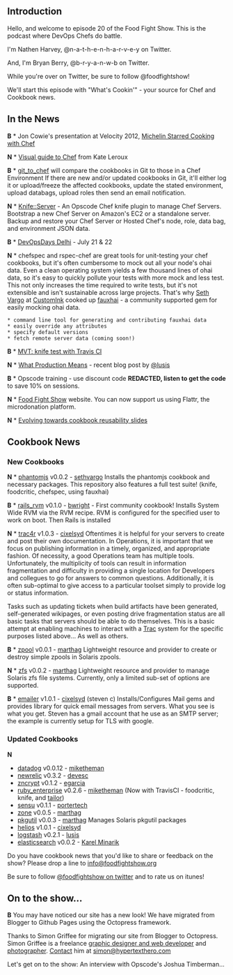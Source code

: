 Introduction
------------

Hello, and welcome to episode 20 of the Food Fight Show.  This is the podcast where DevOps Chefs do battle.

I'm Nathen Harvey, @n-a-t-h-e-n-h-a-r-v-e-y on Twitter.

And, I'm Bryan Berry, @b-r-y-a-n-w-b on Twitter.

While you're over on Twitter, be sure to follow @foodfightshow!

We'll start this episode with "What's Cookin'" - your source for Chef and Cookbook news.

In the News<a name="news"></a>
-----------

**B** * Jon Cowie's presentation at Velocity 2012, [Michelin Starred Cooking with Chef](http://www.slideshare.net/jonlives/michelin-starred-cooking-with-chef)

**N** * [Visual guide to Chef](http://www.mynameiskate.com/visual-guide-to-chef/) from Kate Leroux

**B** * [git_to_chef](https://github.com/cjs226/git_to_chef) will compare the 
  cookbooks in Git to those in a Chef Environment If there are new and/or
  updated cookbooks in Git, it'll either log it or upload/freeze the 
  affected cookbooks, update the stated environment, upload databags, 
  upload roles then send an email notification.

**N** * [Knife::Server](http://fnichol.github.com/knife-server/) - An Opscode 
  Chef knife plugin to manage Chef Servers.  Bootstrap a new Chef Server
  on Amazon's EC2 or a standalone server. Backup and restore your Chef 
  Server or Hosted Chef's node, role, data bag, and environment JSON data.

**B** * [DevOpsDays Delhi](http://www.devopsdays.org/events/2012-india/registration/) - July 21 & 22

**N** * chefspec and rspec-chef are great tools for unit-testing your chef cookbooks, but it's often cumbersome to mock out all your node's ohai data. Even a clean operating system yields a few thousand lines of ohai data, so it's easy to quickly pollute your tests with more mock and less test. This not only increases the time required to write tests, but it's not extensible and isn't sustainable across large projects. That's why [Seth Vargo](hhttp://twitter.com/sethvargo) at [CustomInk](http://www.customink.com) cooked up [fauxhai](https://github.com/customink/fauxhai) - a community supported gem for easily mocking ohai data. 

    * command line tool for generating and contributing fauxhai data
    * easily override any attributes
    * specify default versions
    * fetch remote server data (coming soon!)


**B** * [MVT:  knife test with Travis CI](http://nathenharvey.com/blog/2012/07/06/mvt-knife-test-and-travisci/)

**N** * [What Production Means](http://blog.lusis.org/blog/2012/07/09/what-production-means/) - recent blog post by [@lusis](http://twitter.com//lusis)

**B** * Opscode training - use discount code **REDACTED, listen to get the code** to save 10% on sessions.


**N** * [Food Fight Show](http://foodfightshow.org) website.  You can now support us using Flattr, the microdonation platform.

**N** * [Evolving towards cookbook reusability slides](http://realityforge.org/presentations/cookbook-reusability/#1)


Cookbook News<a name="cookbooks"></a>
-------------
### New Cookbooks

**N** * [phantomjs](http://community.opscode.com/cookbooks/phantomjs) v0.0.2 - [sethvargo](http://community.opscode.com/users/sethvargo)
Installs the phantomjs cookbook and necessary packages. This repository also features a full test suite! (knife, foodcritic, chefspec, using fauxhai)

**B** * [rails_rvm](http://community.opscode.com/cookbooks/rails_rvm) v0.1.0 - [bwright](http://community.opscode.com/users/bwright) - First community cookbook!
Installs System Wide RVM via the RVM recipe. RVM is configured for the specified user to work on boot.  Then Rails is installed

**N** * [trac4r](http://community.opscode.com/cookbooks/trac4r) v1.0.3 - [cixelsyd](http://community.opscode.com/users/cixelsyd)
Oftentimes it is helpful for your servers to create and post their own documentation. In Operations, it is important that we focus on publishing information in a timely, organized, and appropriate fashion. Of necessity, a good Operations team has multiple tools. Unfortunately, the multiplicity of tools can result in information fragmentation and difficulty in providing a single location for Developers and collegues to go for answers to common questions. Additionally, it is often sub-optimal to give access to a particular toolset simply to provide log or status information.

Tasks such as updating tickets when build artifacts have been generated, self-generated wikipages, or even posting drive fragmentation status are all basic tasks that servers should be able to do themselves. This is a basic attempt at enabling machines to interact with a [Trac](http://trac.edgewall.org/) system for the specific purposes listed above... As well as others.


**B** * [zpool](http://community.opscode.com/cookbooks/zpool) v0.0.1 - [marthag](http://community.opscode.com/users/marthag)
Lightweight resource and provider to create or destroy simple zpools in Solaris zpools.

**N**  * [zfs](http://community.opscode.com/cookbooks/zfs) v0.0.2 - [marthag](http://community.opscode.com/users/marthag)
Lightweight resource and provider to manage Solaris zfs file systems. Currently, only a limited sub-set of options are supported.

**B** * [emailer](http://community.opscode.com/cookbooks/emailer) v1.0.1 - [cixelsyd](http://community.opscode.com/users/cixelsyd) (steven c)
Installs/Configures Mail gems and provides library for quick email messages from servers.  What you see is what you get. Steven has a gmail account that he use as an SMTP server; the example is currently setup for TLS with google.


### Updated Cookbooks
**N**
* [datadog](http://community.opscode.com/cookbooks/datadog) v0.0.12 - [miketheman](http://community.opscode.com/users/miketheman)
* [newrelic](http://community.opscode.com/cookbooks/newrelic) v0.3.2 - [devesc](http://community.opscode.com/users/devesc)
* [zncrypt](http://community.opscode.com/cookbooks/zncrypt) v0.1.2 - [egarcia](http://community.opscode.com/users/egarcia)
* [ruby_enterprise](http://community.opscode.com/cookbooks/ruby_enterprise) v0.2.6 - [miketheman](http://community.opscode.com/users/miketheman) (Now with TravisCI - foodcritic, knife, and [tailor](https://github.com/turboladen/tailor))
* [sensu](http://community.opscode.com/cookbooks/sensu) v0.1.1 - [portertech](http://community.opscode.com/users/portertech)
* [zone](http://community.opscode.com/cookbooks/zone) v0.0.5 - [marthag](http://community.opscode.com/users/marthag)
* [pkgutil](http://community.opscode.com/cookbooks/pkgutil) v0.0.3 - [marthag](http://community.opscode.com/users/marthag)
Manages Solaris pkgutil packages
* [helios](http://community.opscode.com/cookbooks/helios) v1.0.1 - [cixelsyd](http://community.opscode.com/users/cixelsyd)
* [logstash](https://github.com/lusis/chef-logstash) v0.2.1 - [lusis](https://github.com/lusis)
* [elasticsearch](https://github.com/karmi/cookbook-elasticsearch)
v0.0.2 - [Karel Minarik](https://github.com/karmi)

Do you have cookbook news that you'd like to share or feedback on the show?  Please drop a line to info@foodfightshow.org

Be sure to follow [@foodfightshow on twitter](http://twitter.com/foodfightshow) and to rate us on itunes!

On to the show...
----------------
**B**
You may have noticed our site has a new look! We have migrated from Blogger to Github Pages using the Octopress framework.

Thanks to Simon Griffee for migrating our site from Blogger to Octopress. Simon Griffee is a freelance [graphic designer and web
developer](http://hypertexthero.com/about/) and [photographer](http://simongriffee.com). [Contact](http://hypertexthero.com/contact/) him at
simon@hypertexthero.com

Let's get on to the show:  An interview with Opscode's Joshua Timberman...
